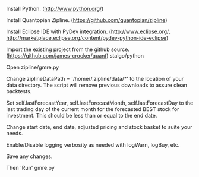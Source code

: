 Install Python. (http://www.python.org/)

Install Quantopian Zipline. (https://github.com/quantopian/zipline)

Install Eclipse IDE with PyDev integration. (http://www.eclipse.org/, http://marketplace.eclipse.org/content/pydev-python-ide-eclipse)

Import the existing project from the github source. (https://github.com/james-crocker/quant)
stalgo/python

Open zipline/gmre.py

Change ziplineDataPath = '/home/<userName>/.zipline/data/*' to the location of your data directory. The script will remove previous downloads to assure clean backtests.

Set self.lastForecastYear, self.lastForecastMonth, self.lastForecastDay to the last trading day of the current month for the forecasted BEST stock for investment. This should be less than or equal to the end date.

Change start date, end date, adjusted pricing and stock basket to suite your needs.

Enable/Disable logging verbosity as needed with logWarn, logBuy, etc.

Save any changes.

Then 'Run' gmre.py

